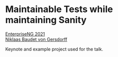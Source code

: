 # Maintainable Tests while maintaining Sanity

[EnterpriseNG 2021](https://enterprise.ng-conf.org/)  
[Niklaas Baudet von Gersdorff](https://enterprise.ng-conf.org/person/niklaas-baudet-von-gersdorff)

Keynote and example project used for the talk.
